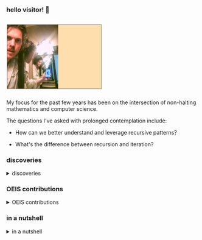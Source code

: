 ### hello visitor!  👋

<img align="center" src="https://github.com/bestape/bestape/blob/master/images/caterpill.svg?raw=true" width="50%">

My focus for the past few years has been on the intersection of non-halting mathematics and computer science. 

The questions I've asked with prolonged contemplation include:

* How can we better understand and leverage recursive patterns?

* What's the difference between recursion and iteration? 

### discoveries

<details>
<summary>discoveries</summary>

Here's an example of a Pythagorean triple, generated by [this alchemy repository](https://github.com/bestape/alchemy):
 
<img src="https://github.com/bestape/bestape/blob/master/images/pythagTriple.svg?raw=true" width="50%">

</details>

### OEIS contributions

<details>

<summary>OEIS contributions</summary>

* How to approximate [`1 + 7^( 1 / 2 )`](https://oeis.org/A297189) with a natural number sequence.

* How to approximate [`1 + 2 * 2^( 1 / 2 )`](https://oeis.org/A164544) with a natural number sequence.

* How to approximate [`1 + 10^( 1 / 2 )`](https://oeis.org/A328604) with a natural number sequence.

* How to approximate [`1 + 11^( 1 / 2 )`](https://oeis.org/A328605) with a natural number sequence.

* How to approximate [`1 + 2 * 3^( 1 / 2 )`](https://oeis.org/A328606) with a natural number sequence.

* How to approximate [`1 + 3 * 2^( 1 / 2 )`](https://oeis.org/A330390) with a natural number sequence.

</details>

### in a nutshell

<details>

<summary>in a nutshell</summary>

<img src="https://github.com/bestape/bestape/blob/master/images/phipy.png?raw=true" width="50%">

<img src="https://github.com/bestape/bestape/blob/master/images/sqrt2.png?raw=true" width="50%">

<img src="https://github.com/bestape/bestape/blob/master/images/pytrip.png?raw=true" width="50%">

<img src="https://github.com/bestape/bestape/blob/master/images/count.png?raw=true" width="50%">

* `( c - b ) / a = x^1` moves toward the vanishing point. (Myself).

* `x^0 = 1` is the current position. (Me).

* `a / ( c - b ) = x^-1` moves away from the vanishing point. (I).

</details>